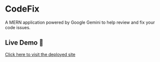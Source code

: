 # CodeFix
A MERN application powered by Google Gemini to help review and fix your code issues.
## Live Demo 🚀  
[Click here to visit the deployed site](https://code-fix-bay.vercel.app/)

